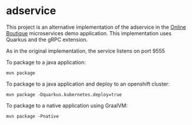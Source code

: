 # adservice

This project is an alternative implementation of the adservice in the [Online Boutique](https://github.com/GoogleCloudPlatform/microservices-demo) microservices demo application.
This implementation uses Quarkus and the gRPC extension.

As in the original implementation, the service listens on port 9555

To package to a java application:

    mvn package

To package to a java application and deploy to an openshift cluster:

    mvn package -Dquarkus.kubernetes.deploy=true

To package to a native application using GraalVM:

    mvn package -Pnative
